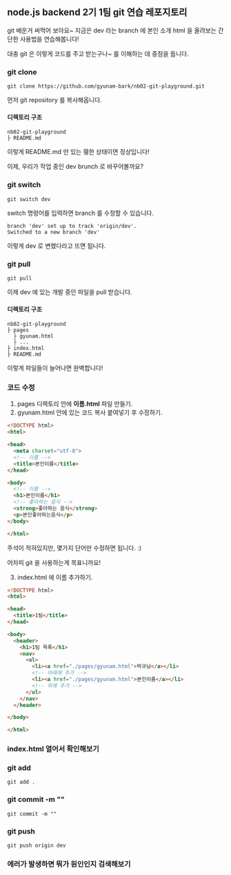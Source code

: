 ## node.js backend 2기 1팀 git 연습 레포지토리
git 배운거 써먹어 보아요~
지금은 dev 라는 branch 에 본인 소개 html 을 올려보는 간단한 사용법을 연습해봅니다!

대충 git 은 이렇게 코드를 주고 받는구나~ 를 이해하는 데 중점을 둡니다.

### git clone
```shell
git clone https://github.com/gyunam-bark/nb02-git-playground.git
```
먼저 git repository 를 복사해옵니다.

#### 디렉토리 구조
```text
nb02-git-playground
├ README.md
```
이렇게 README.md 만 있는 휑한 상태이면 정상입니다!

이제, 우리가 작업 중인 dev brunch 로 바꾸어볼까요?

### git switch
```shell
git switch dev
```
switch 명령어를 입력하면 branch 를 수정할 수 있습니다.

```shell
branch 'dev' set up to track 'origin/dev'.
Switched to a new branch 'dev'
```

이렇게 dev 로 변했다라고 뜨면 됩니다.

### git pull
```shell
git pull
```
이제 dev 에 있는 개발 중인 파일을 pull 받습니다.

#### 디렉토리 구조
```text
nb02-git-playground
├ pages
  ├ gyunam.html
  ├ ...
├ index.html
├ README.md
```
이렇게 파일들이 늘어나면 완벽합니다!

### 코드 수정
1. pages 디렉토리 안에 **이름.html** 파일 만들기.
2. gyunam.html 안에 있는 코드 복사 붙여넣기 후 수정하기.
```html
<!DOCTYPE html>
<html>

<head>
  <meta charset="utf-8">
  <!-- 이름 -->
  <title>본인이름</title>
</head>

<body>
  <!-- 이름 -->
  <h1>본인이름</h1>
  <!-- 좋아하는 음식 -->
  <strong>좋아하는 음식</strong>
  <p>본인좋아하는음식</p>
</body>

</html>
```
주석이 적혀있지만, 몇가지 단어만 수정하면 됩니다. :)

어차피 git 을 사용하는게 목표니까요!

3. index.html 에 이름 추가하기.
```html
<!DOCTYPE html>
<html>

<head>
  <title>1팀</title>
</head>

<body>
  <header>
    <h1>1팀 목록</h1>
    <nav>
      <ul>
        <li><a href="./pages/gyunam.html">박규남</a></li>
        <!-- 아래에 추가 -->
        <li><a href="./pages/gyunam.html">본인이름</a></li>
        <!-- 위에 추가 -->
      </ul>
    </nav>
  </header>

</body>

</html>
```

### index.html 열어서 확인해보기

### git add
```shell
git add .
```

### git commit -m ""
```shell
git commit -m ""
```

### git push
```shell
git push origin dev
```

### 에러가 발생하면 뭐가 원인인지 검색해보기